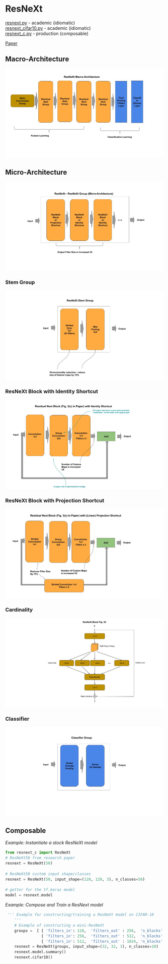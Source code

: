 
# ResNeXt

[resnext.py](resnext.py) - academic (idiomatic)<br/>
[resnext_cifar10.py](resnext_cifar10.py) - academic (idiomatic)<br/>
[resnext_c.py](resnext_c.py) - production (composable)

[Paper](https://arxiv.org/pdf/1611.05431.pdf)

## Macro-Architecture

<img src='macro.jpg'>

## Micro-Architecture

<img src='micro.jpg'>

### Stem Group

<img src="stem.jpg">

### ResNeXt Block with Identity Shortcut

<img src='identity-block.jpg'>

### ResNeXt Block with Projection Shortcut

<img src='projection-block.jpg'>

### Cardinality

<img src='cardinality.jpg'>

### Classifier

<img src="classifier.jpg">

## Composable

*Example: Instantiate a stock ResNeXt model*

```python
from resnext_c import ResNeXt
# ResNeXt50 from research paper
resnext = ResNeXt(50)

# ResNeXt50 custom input shape/classes
resnext = ResNeXt(50, input_shape=(128, 128, 3), n_classes=50)

# getter for the tf.keras model
model = resnext.model
```

*Example: Compose and Train a ResNext model*

```python
 ''' Example for constructing/training a ResNeXt model on CIFAR-10
    '''
    # Example of constructing a mini-ResNeXt
    groups =  [ { 'filters_in': 128,  'filters_out' : 256,  'n_blocks': 1 },
                { 'filters_in': 256,  'filters_out' : 512,  'n_blocks': 2 },
                { 'filters_in': 512,  'filters_out' : 1024, 'n_blocks': 2 } ]
    resnext = ResNeXt(groups, input_shape=(32, 32, 3), n_classes=10)
    resnext.model.summary()
    resnext.cifar10()
```

